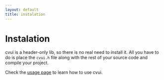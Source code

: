 ```yaml
---
layout: default
title: instalation
---
```


# Instalation

cvui is a header-only lib, so there is no real need to install it. All you have to do is place the `cvui.h` file along with the rest of your source code and compile your project.

Check the [usage page](/usage) to learn how to use cvui.
